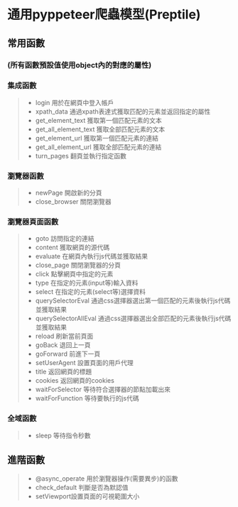 # 通用pyppeteer爬蟲模型(Preptile)

## 常用函數

### (所有函數預設值使用object內的對應的屬性)

### 集成函數
>* login 用於在網頁中登入帳戶
>* xpath_data 通過xpath表達式獲取匹配的元素並返回指定的屬性
>* get_element_text 獲取第一個匹配元素的文本
>* get_all_element_text 獲取全部匹配元素的文本
>* get_element_url 獲取第一個匹配元素的連結
>* get_all_element_url 獲取全部匹配元素的連結
>* turn_pages 翻頁並執行指定函數

### 瀏覽器函數

> * newPage 開啟新的分頁
>* close_browser 關閉瀏覽器

### 瀏覽器頁面函數

> * goto 訪問指定的連結
>* content 獲取網頁的源代碼
>* evaluate 在網頁內執行js代碼並獲取結果
>* close_page 關閉瀏覽器的分頁
>* click 點擊網頁中指定的元素
>* type 在指定的元素(input等)輸入資料
>* select 在指定的元素(select等)選擇資料
>* querySelectorEval 通過css選擇器選出第一個匹配的元素後執行js代碼並獲取結果
>* querySelectorAllEval 通過css選擇器選出全部匹配的元素後執行js代碼並獲取結果
>* reload 刷新當前頁面
>* goBack 退回上一頁
>* goForward 前進下一頁
>* setUserAgent 設置頁面的用戶代理
>* title 返回網頁的標題
>* cookies 返回網頁的cookies
>* waitForSelector 等待符合選擇器的節點加載出來
>* waitForFunction 等待要執行的js代碼

### 全域函數

> * sleep 等待指令秒數

## 進階函數

> * @async_operate 用於瀏覽器操作(需要異步)的函數
>* check_default  判斷是否為默認值
>* setViewport設置頁面的可視範圍大小